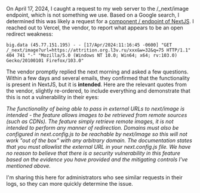 
On April 17, 2024, I caught a request to my web server to the /_next/image endpoint, which is not something we use. Based on a Google search, I determined this was likely a request for a [component / endpoint of NextJS](https://nextjs.org/docs/pages/api-reference/components/image). I reached out to Vercel, the vendor, to report what appears to be an open redirect weakness:

```
big.data (45.77.151.195) - - [17/Apr/2024:11:16:45 -0600] "GET /_next/image?url=https://attrition.org.l3v.ru/xxx&w=32&q=75 HTTP/1.1" 404 741 "-" "Mozilla/5.0 (Windows NT 10.0; Win64; x64; rv:103.0) Gecko/20100101 Firefox/103.0"
```

The vendor promptly replied the next morning and asked a few questions. Within a few days and several emails, they confirmed that the functionality is present in NextJS, but it is **intended**. Here are the relevant quotes from the vendor, slightly re-ordered, to include everything and demonstrate that this is not a vulnerability in their eyes:

*The functionality of being able to pass in external URLs to next/image is intended - the feature allows images to be retrieved from remote sources (such as CDNs).
The feature simply retrieve remote images, it is not intended to perform any manner of redirection. Domains must also be configured in next.config.js to be reachable by next/image so this will not work "out of the box" with any arbitrary domain.
The documentation states that you must allowlist the external URL in your next.config.js file.
We have no reason to believe that there is a security vulnerability in this feature based on the evidence you have provided and the mitigating controls I've mentioned above.*

I'm sharing this here for administrators who see similar requests in their logs, so they can more quickly determine the issue.
